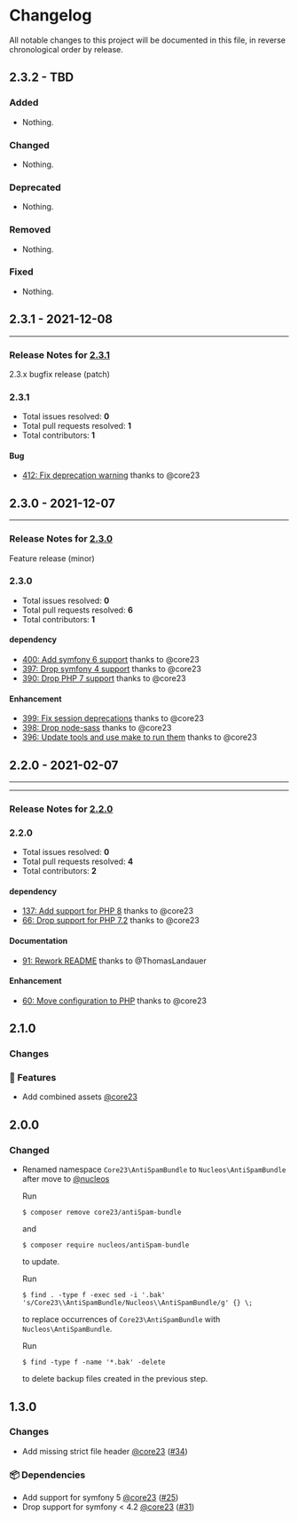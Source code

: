 # Changelog

All notable changes to this project will be documented in this file, in reverse chronological order by release.

## 2.3.2 - TBD

### Added

- Nothing.

### Changed

- Nothing.

### Deprecated

- Nothing.

### Removed

- Nothing.

### Fixed

- Nothing.

## 2.3.1 - 2021-12-08


-----

### Release Notes for [2.3.1](https://github.com/nucleos/NucleosAntiSpamBundle/milestone/5)

2.3.x bugfix release (patch)

### 2.3.1

- Total issues resolved: **0**
- Total pull requests resolved: **1**
- Total contributors: **1**

#### Bug

 - [412: Fix deprecation warning](https://github.com/nucleos/NucleosAntiSpamBundle/pull/412) thanks to @core23

## 2.3.0 - 2021-12-07


-----

### Release Notes for [2.3.0](https://github.com/nucleos/NucleosAntiSpamBundle/milestone/3)

Feature release (minor)

### 2.3.0

- Total issues resolved: **0**
- Total pull requests resolved: **6**
- Total contributors: **1**

#### dependency

 - [400: Add symfony 6 support](https://github.com/nucleos/NucleosAntiSpamBundle/pull/400) thanks to @core23
 - [397: Drop symfony 4 support](https://github.com/nucleos/NucleosAntiSpamBundle/pull/397) thanks to @core23
 - [390: Drop PHP 7 support](https://github.com/nucleos/NucleosAntiSpamBundle/pull/390) thanks to @core23

#### Enhancement

 - [399: Fix session deprecations](https://github.com/nucleos/NucleosAntiSpamBundle/pull/399) thanks to @core23
 - [398: Drop node-sass](https://github.com/nucleos/NucleosAntiSpamBundle/pull/398) thanks to @core23
 - [396: Update tools and use make to run them](https://github.com/nucleos/NucleosAntiSpamBundle/pull/396) thanks to @core23

## 2.2.0 - 2021-02-07

-----


-----

### Release Notes for [2.2.0](https://github.com/nucleos/NucleosAntiSpamBundle/milestone/1)



### 2.2.0

- Total issues resolved: **0**
- Total pull requests resolved: **4**
- Total contributors: **2**

#### dependency

 - [137: Add support for PHP 8](https://github.com/nucleos/NucleosAntiSpamBundle/pull/137) thanks to @core23
 - [66: Drop support for PHP 7.2](https://github.com/nucleos/NucleosAntiSpamBundle/pull/66) thanks to @core23

#### Documentation

 - [91: Rework README](https://github.com/nucleos/NucleosAntiSpamBundle/pull/91) thanks to @ThomasLandauer

#### Enhancement

 - [60: Move configuration to PHP](https://github.com/nucleos/NucleosAntiSpamBundle/pull/60) thanks to @core23

## 2.1.0

### Changes

### 🚀 Features

- Add combined assets [@core23]

## 2.0.0

### Changed

* Renamed namespace `Core23\AntiSpamBundle` to `Nucleos\AntiSpamBundle` after move to [@nucleos]

  Run

  ```
  $ composer remove core23/antiSpam-bundle
  ```

  and

  ```
  $ composer require nucleos/antiSpam-bundle
  ```

  to update.

  Run

  ```
  $ find . -type f -exec sed -i '.bak' 's/Core23\\AntiSpamBundle/Nucleos\\AntiSpamBundle/g' {} \;
  ```

  to replace occurrences of `Core23\AntiSpamBundle` with `Nucleos\AntiSpamBundle`.

  Run

  ```
  $ find -type f -name '*.bak' -delete
  ```

  to delete backup files created in the previous step.

## 1.3.0

### Changes

- Add missing strict file header [@core23] ([#34])

### 📦 Dependencies

- Add support for symfony 5 [@core23] ([#25])
- Drop support for symfony < 4.2 [@core23] ([#31])

[#34]: https://github.com/nucleos/NucleosAntiSpamBundle/pull/34
[#31]: https://github.com/nucleos/NucleosAntiSpamBundle/pull/31
[#25]: https://github.com/nucleos/NucleosAntiSpamBundle/pull/25
[@nucleos]: https://github.com/nucleos
[@core23]: https://github.com/core23
